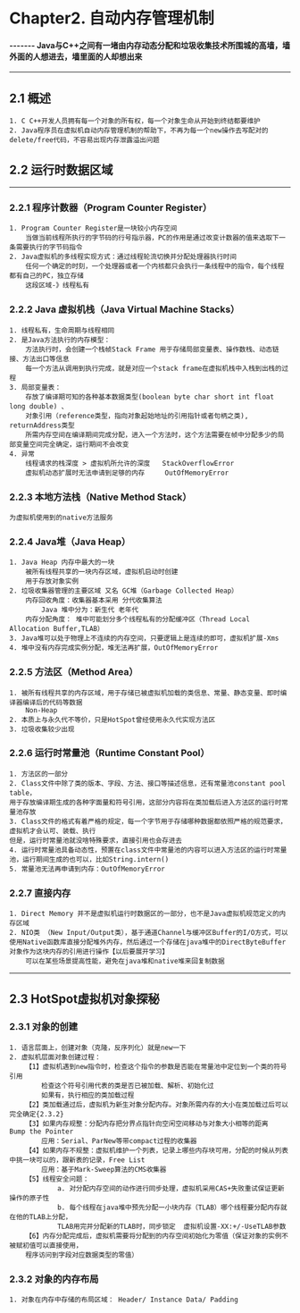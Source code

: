 # Chapter2. 自动内存管理机制

#### ------- Java与C++之间有一堵由内存动态分配和垃圾收集技术所围城的高墙，墙外面的人想进去，墙里面的人却想出来

----

## 2.1 概述  

	1. C C++开发人员拥有每一个对象的所有权，每一个对象生命从开始到终结都要维护 
	2. Java程序员在虚拟机自动内存管理机制的帮助下，不再为每一个new操作去写配对的delete/free代码，不容易出现内存泄露溢出问题
	
## 2.2 运行时数据区域 
----
### 2.2.1 程序计数器（Program Counter Register）

	1. Program Counter Register是一块较小内存空间  
		当做当前线程所执行的字节码的行号指示器，PC的作用是通过改变计数器的值来选取下一条需要执行的字节码指令  
	2. Java虚拟机的多线程实现方式：通过线程轮流切换并分配处理器执行时间  
		任何一个确定的时刻，一个处理器或者一个内核都只会执行一条线程中的指令，每个线程都有自己的PC，独立存储  
		这段区域-》线程私有  

### 2.2.2 Java 虚拟机栈（Java Virtual Machine Stacks）

	1. 线程私有，生命周期与线程相同  
	2. 是Java方法执行的内存模型：  
		方法执行时，会创建一个栈帧Stack Frame 用于存储局部变量表、操作数栈、动态链接、方法出口等信息  
		每一个方法从调用到执行完成，就是对应一个stack frame在虚拟机栈中入栈到出栈的过程  
	3. 局部变量表：  
		存放了编译期可知的各种基本数据类型(boolean byte char short int float long double) 、
		对象引用（reference类型，指向对象起始地址的引用指针或者句柄之类), returnAddress类型  
		所需内存空间在编译期间完成分配，进入一个方法时，这个方法需要在帧中分配多少的局部变量空间完全确定，运行期间不会改变  
	4. 异常  
		线程请求的栈深度 > 虚拟机所允许的深度   StackOverflowError  
		虚拟机动态扩展时无法申请到足够的内存	   OutOfMemoryError  

### 2.2.3 本地方法栈（Native Method Stack） 

	为虚拟机使用到的native方法服务  
	
### 2.2.4 Java堆（Java Heap）

	1. Java Heap 内存中最大的一块  
		被所有线程共享的一块内存区域，虚拟机启动时创建  
		用于存放对象实例  
	2. 垃圾收集器管理的主要区域 又名 GC堆（Garbage Collected Heap）  
		内存回收角度：收集器基本采用 分代收集算法  
			Java 堆中分为：新生代 老年代  
		内存分配角度： 堆中可能划分多个线程私有的分配缓冲区（Thread Local Allocation Buffer,TLAB）  
	3. Java堆可以处于物理上不连续的内存空间，只要逻辑上是连续的即可，虚拟机扩展-Xms  
	4. 堆中没有内存完成实例分配，堆无法再扩展，OutOfMemoryError  
	
### 2.2.5 方法区（Method Area）

	1. 被所有线程共享的内存区域，用于存储已被虚拟机加载的类信息、常量、静态变量、即时编译器编译后的代码等数据  
		Non-Heap  
	2. 本质上与永久代不等价，只是HotSpot曾经使用永久代实现方法区  
	3. 垃圾收集较少出现  
	
### 2.2.6 运行时常量池（Runtime Constant Pool）

	1. 方法区的一部分  
	2. Class文件中除了类的版本、字段、方法、接口等描述信息，还有常量池constant pool table，  
	用于存放编译期生成的各种字面量和符号引用，这部分内容将在类加载后进入方法区的运行时常量池存放  
	3. Class文件的格式有着严格的规定，每一个字节用于存储哪种数据都依照严格的规范要求，虚拟机才会认可、装载、执行  
	但是，运行时常量池就没啥特殊要求，直接引用也会存进去  
	4. 运行时常量池具备动态性，预置在class文件中常量池的内容可以进入方法区的运行时常量池，运行期间生成的也可以，比如String.intern()  
	5. 常量池无法再申请到内存：OutOfMemoryError  
	
### 2.2.7 直接内存

	1. Direct Memory 并不是虚拟机运行时数据区的一部分，也不是Java虚拟机规范定义的内存区域  
	2. NIO类 （New Input/Output类），基于通道Channel与缓冲区Buffer的I/O方式，可以使用Native函数库直接分配堆外内存，然后通过一个存储在java堆中的DirectByteBuffer对象作为这块内存的引用进行操作【以后要展开学习】  
	    可以在某些场景提高性能，避免在java堆和native堆来回复制数据  
	    
	    
----

## 2.3 HotSpot虚拟机对象探秘

### 2.3.1 对象的创建

	1. 语言层面上，创建对象（克隆，反序列化）就是new一下  
	2. 虚拟机层面对象创建过程：  
		【1】虚拟机遇到new指令时，检查这个指令的参数是否能在常量池中定位到一个类的符号引用  
			检查这个符号引用代表的类是否已被加载、解析、初始化过  
			如果有，执行相应的类加载过程  
		【2】类加载通过后，虚拟机为新生对象分配内存。对象所需内存的大小在类加载过后可以完全确定{2.3.2}  
		【3】如果内存规整：分配内存把分界点指针向空闲空间移动与对象大小相等的距离  Bump the Pointer  
			应用：Serial、ParNew等带compact过程的收集器  
		【4】如果内存不规整：虚拟机维护一个列表，记录上哪些内存块可用，分配的时候从列表中挑一块可以的，跟新表的记录，Free List  
			应用：基于Mark-Sweep算法的CMS收集器  
		【5】线程安全问题：  
				a. 对分配内存空间的动作进行同步处理，虚拟机采用CAS+失败重试保证更新操作的原子性  
				b. 每个线程在java堆中预先分配一小块内存（TLAB）哪个线程要分配内存就在他的TLAB上分配，  
				TLAB用完并分配新的TLAB时，同步锁定  虚拟机设置-XX:+/-UseTLAB参数  
		【6】内存分配完成后，虚拟机需要将分配到的内存空间初始化为零值（保证对象的实例不被赋初值可以直接使用，  
		程序访问到字段对应数据类型的零值）  
		
### 2.3.2 对象的内存布局  
	1. 对象在内存中存储的布局区域： Header/ Instance Data/ Padding  
	








